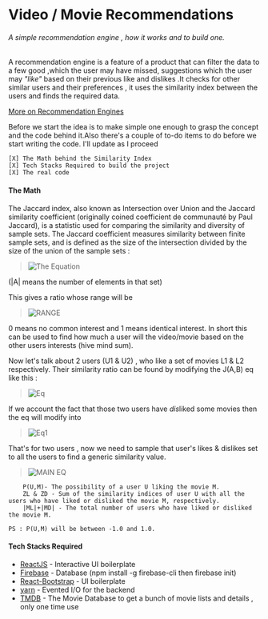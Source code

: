 # Video / Movie Recommendations

###### A simple recommendation engine , how it works and to build one.

A recommendation engine is a feature of a product that can filter the data to a few good ,which the user may have missed, suggestions which the user may *"like"* based on their previous like and dislikes .It checks for other similar users and their preferences , it uses the similarity index between the users and finds the required data.

 [More on Recommendation Engines](https://www.analyticsvidhya.com/blog/2015/10/recommendation-engines/)

Before we start the idea is to make simple one enough to grasp the concept and the code behind it.Also there's a couple of to-do items to do before we start writing the code. I'll update as I proceed

    [X] The Math behind the Similarity Index
    [X] Tech Stacks Required to build the project
    [X] The real code

#### The Math

The Jaccard index, also known as Intersection over Union and the Jaccard similarity coefficient (originally coined coefficient de communauté by Paul Jaccard), is a statistic used for comparing the similarity and diversity of sample sets. The Jaccard coefficient measures similarity between finite sample sets, and is defined as the size of the intersection divided by the size of the union of the sample sets :

> ![The Equation](https://wikimedia.org/api/rest_v1/media/math/render/svg/eaef5aa86949f49e7dc6b9c8c3dd8b233332c9e7)

(|A| means the number of elements in that set)


This gives a ratio whose range will be
> ![RANGE](https://wikimedia.org/api/rest_v1/media/math/render/svg/896adf7fa55a30dfc437230e64c34524e278dc5c)

0 means no common interest and 1 means identical interest. In short this can be used to find how much a user will the video/movie based on the other users interests (hive mind sum).

Now let's talk about 2 users (U1 & U2) , who like a set of movies L1 & L2 respectively. Their similarity ratio can be found by modifying the J(A,B) eq like this :

> ![Eq](https://uploads.toptal.io/blog/image/833/toptal-blog-image-1423054895195.png)

If we account the fact that those two users have *dis*liked some movies then the eq will modify into

> ![Eq1](https://uploads.toptal.io/blog/image/835/toptal-blog-image-1423054912191.png)

That's for two users , now we need to sample that user's likes & dislikes set to all the users to find a generic similarity value.

> ![MAIN EQ](https://uploads.toptal.io/blog/image/836/toptal-blog-image-1423054919409.png)

        P(U,M)- The possibility of a user U liking the movie M.
        ZL & ZD - Sum of the similarity indices of user U with all the users who have liked or disliked the movie M, respectively.
        |ML|+|MD| - The total number of users who have liked or disliked the movie M.

    PS : P(U,M) will be between -1.0 and 1.0.


#### Tech Stacks Required

* [ReactJS](https://facebook.github.io/react/) - Interactive UI boilerplate
* [Firebase](https://firebase.google.com/) - Database (npm install -g firebase-cli then firebase init)
* [React-Bootstrap](https://react-bootstrap.github.io/) - UI boilerplate
* [yarn](https://yarnpkg.com/lang/en/) - Evented I/O for the backend
* [TMDB](https://www.themoviedb.org) - The Movie Database to get a bunch of movie lists and details , only one time use
